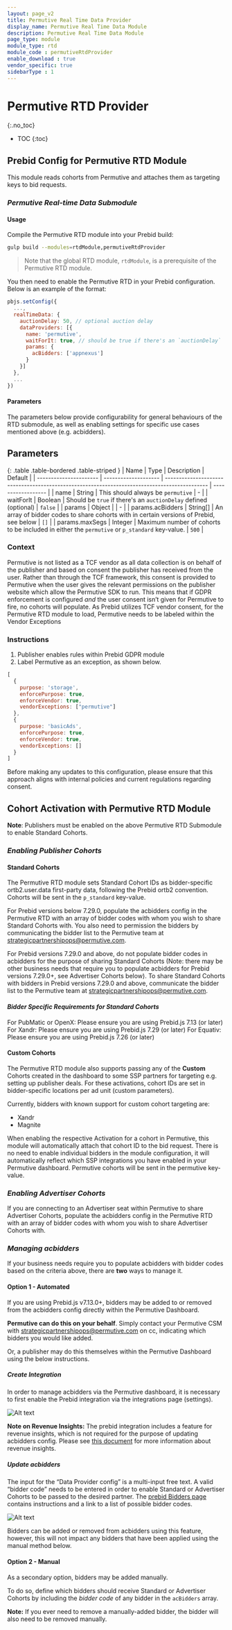 ```yaml
---
layout: page_v2
title: Permutive Real Time Data Provider
display_name: Permutive Real Time Data Module
description: Permutive Real Time Data Module
page_type: module
module_type: rtd
module_code : permutiveRtdProvider
enable_download : true
vendor_specific: true
sidebarType : 1
---
```


# Permutive RTD Provider

{:.no_toc}

* TOC
  {:toc}

## Prebid Config for Permutive RTD Module

This module reads cohorts from Permutive and attaches them as targeting keys to bid requests.

### _Permutive Real-time Data Submodule_

#### Usage

Compile the Permutive RTD module into your Prebid build:

```bash
gulp build --modules=rtdModule,permutiveRtdProvider
```

> Note that the global RTD module, `rtdModule`, is a prerequisite of the Permutive RTD module.

You then need to enable the Permutive RTD in your Prebid configuration. Below is an example of the format:

```javascript
pbjs.setConfig({
  ...,
  realTimeData: {
    auctionDelay: 50, // optional auction delay
    dataProviders: [{
      name: 'permutive',
      waitForIt: true, // should be true if there's an `auctionDelay`
      params: {
        acBidders: ['appnexus']
      }
    }]
  },
  ...
})
```

#### Parameters

The parameters below provide configurability for general behaviours of the RTD submodule,
as well as enabling settings for specific use cases mentioned above (e.g. acbidders).

## Parameters

{: .table .table-bordered .table-striped }
| Name                   | Type                 | Description                                                                                   | Default            |
| ---------------------- | -------------------- | --------------------------------------------------------------------------------------------- | ------------------ |
| name                   | String               | This should always be `permutive`                                                             | -                  |
| waitForIt              | Boolean              | Should be `true` if there's an `auctionDelay` defined (optional)                              | `false`            |
| params                 | Object               |                                                                                               | -                  |
| params.acBidders       | String[]             | An array of bidder codes to share cohorts with in certain versions of Prebid, see below                         | `[]`               |
| params.maxSegs         | Integer              | Maximum number of cohorts to be included in either the `permutive` or `p_standard` key-value. | `500`              |

### Context

Permutive is not listed as a TCF vendor as all data collection is on behalf of the publisher and based on consent the publisher has received from the user.
Rather than through the TCF framework, this consent is provided to Permutive when the user gives the relevant permissions on the publisher website which allow the Permutive SDK to run.
This means that if GDPR enforcement is configured _and_ the user consent isn’t given for Permutive to fire, no cohorts will populate.
As Prebid utilizes TCF vendor consent, for the Permutive RTD module to load, Permutive needs to be labeled within the Vendor Exceptions

### Instructions

1. Publisher enables rules within Prebid GDPR module
2. Label Permutive as an exception, as shown below.

```javascript
[
  {
    purpose: 'storage',
    enforcePurpose: true,
    enforceVendor: true,
    vendorExceptions: ["permutive"]
  },
  {
    purpose: 'basicAds',
    enforcePurpose: true,
    enforceVendor: true,
    vendorExceptions: []
  }
]
```

Before making any updates to this configuration, please ensure that this approach aligns with internal policies and current regulations regarding consent.

## Cohort Activation with Permutive RTD Module

**Note**: Publishers must be enabled on the above Permutive RTD Submodule to enable Standard Cohorts.

### _Enabling Publisher Cohorts_

#### Standard Cohorts

The Permutive RTD module sets Standard Cohort IDs as bidder-specific ortb2.user.data first-party data, following the Prebid ortb2 convention. Cohorts will be sent in the `p_standard` key-value.

For Prebid versions below 7.29.0, populate the acbidders config in the Permutive RTD with an array of bidder codes with whom you wish to share Standard Cohorts with. You also need to permission the bidders by communicating the bidder list to the Permutive team at <strategicpartnershipops@permutive.com>.

For Prebid versions 7.29.0 and above, do not populate bidder codes in acbidders for the purpose of sharing Standard Cohorts (Note: there may be other business needs that require you to populate acbidders for Prebid versions 7.29.0+, see Advertiser Cohorts below). To share Standard Cohorts with bidders in Prebid versions 7.29.0 and above, communicate the bidder list to the Permutive team at <strategicpartnershipops@permutive.com>.

#### _Bidder Specific Requirements for Standard Cohorts_

For PubMatic or OpenX: Please ensure you are using Prebid.js 7.13 (or later)
For Xandr: Please ensure you are using Prebid.js 7.29 (or later)
For Equativ: Please ensure you are using Prebid.js 7.26 (or later)

#### Custom Cohorts

The Permutive RTD module also supports passing any of the **Custom** Cohorts created in the dashboard to some SSP partners for targeting
e.g. setting up publisher deals. For these activations, cohort IDs are set in bidder-specific locations per ad unit (custom parameters).

Currently, bidders with known support for custom cohort targeting are:

* Xandr
* Magnite

When enabling the respective Activation for a cohort in Permutive, this module will automatically attach that cohort ID to the bid request.
There is no need to enable individual bidders in the module configuration, it will automatically reflect which SSP integrations you have enabled in your Permutive dashboard.
Permutive cohorts will be sent in the permutive key-value.

### _Enabling Advertiser Cohorts_

If you are connecting to an Advertiser seat within Permutive to share Advertiser Cohorts,  populate the acbidders config in the Permutive RTD with an array of bidder codes with whom you wish to share Advertiser Cohorts with.

### _Managing acbidders_

If your business needs require you to populate acbidders with bidder codes based on the criteria above, there are **two** ways to manage it.

#### Option 1 - Automated

If you are using Prebid.js v7.13.0+, bidders may be added to or removed from the acbidders config directly within the Permutive Dashboard.

**Permutive can do this on your behalf**. Simply contact your Permutive CSM with <strategicpartnershipops@permutive.com> on cc,
indicating which bidders you would like added.

Or, a publisher may do this themselves within the Permutive Dashboard using the below instructions.

##### Create Integration

In order to manage acbidders via the Permutive dashboard, it is necessary to first enable the Prebid integration via the integrations page (settings).

![Alt text](/assets/images/dev-docs/modules/permutiveRtdProvider-integration-create.png?raw=true "Permutive Prebid integration - create")

**Note on Revenue Insights:** The prebid integration includes a feature for revenue insights,
which is not required for the purpose of updating acbidders config.
Please see [this document](https://support.permutive.com/hc/en-us/articles/360019044079-Revenue-Insights) for more information about revenue insights.

##### Update acbidders

The input for the “Data Provider config” is a multi-input free text. A valid “bidder code” needs to be entered in order to enable Standard or Advertiser Cohorts to be passed to the desired partner. The [prebid Bidders page](https://docs.prebid.org/dev-docs/bidders.html) contains instructions and a link to a list of possible bidder codes.

![Alt text](/assets/images/dev-docs/modules/permutiveRtdProvider-integration-update.png?raw=true "Permutive Prebid integration - update")

Bidders can be added or removed from acbidders using this feature, however, this will not impact any bidders that have been applied using the manual method below.

#### Option 2 - Manual

As a secondary option, bidders may be added manually.

To do so, define which bidders should receive Standard or Advertiser Cohorts by
including the _bidder code_ of any bidder in the `acBidders` array.

**Note:** If you ever need to remove a manually-added bidder, the bidder will also need to be removed manually.
